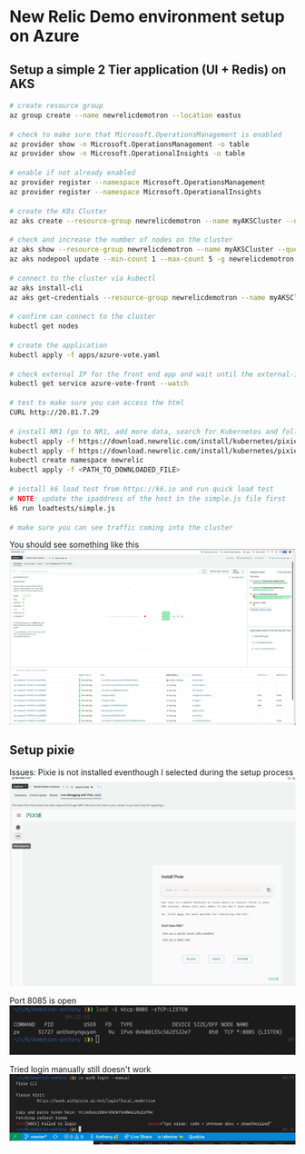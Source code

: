 # New Relic Demo environment setup on Azure

## Setup a simple 2 Tier application (UI + Redis) on AKS
```bash
# create resource group
az group create --name newrelicdemotron --location eastus

# check to make sure that Microsoft.OperationsManagement is enabled
az provider show -n Microsoft.OperationsManagement -o table
az provider show -n Microsoft.OperationalInsights -o table

# enable if not already enabled
az provider register --namespace Microsoft.OperationsManagement
az provider register --namespace Microsoft.OperationalInsights

# create the K8s Cluster
az aks create --resource-group newrelicdemotron --name myAKSCluster --node-count 1 --enable-addons monitoring,http_application_routing --generate-ssh-keys --enable-rbac

# check and increase the number of nodes on the cluster
az aks show --resource-group newrelicdemotron --name myAKSCluster --query agentPoolProfiles
az aks nodepool update --min-count 1 --max-count 5 -g newrelicdemotron -n nodepool1 --cluster-name myAKSCluster --enable-cluster-autoscaler

# connect to the cluster via kubectl
az aks install-cli
az aks get-credentials --resource-group newrelicdemotron --name myAKSCluster

# confirm can connect to the cluster
kubectl get nodes

# create the application
kubectl apply -f apps/azure-vote.yaml

# check external IP for the front end app and wait until the external-ip is on
kubectl get service azure-vote-front --watch

# test to make sure you can access the html
CURL http://20.81.7.29

# install NR1 (go to NR1, add more data, search for Kubernetes and follow the instructions and download the manifest file
kubectl apply -f https://download.newrelic.com/install/kubernetes/pixie/latest/px.dev_viziers.yaml
kubectl apply -f https://download.newrelic.com/install/kubernetes/pixie/latest/olm_crd.yaml
kubectl create namespace newrelic
kubectl apply -f <PATH_TO_DOWNLOADED_FILE>

# install k6 load test from https://k6.io and run quick load test
# NOTE: update the ipaddress of the host in the simple.js file first
k6 run loadtests/simple.js

# make sure you can see traffic coming into the cluster
```

You should see something like this
![](2021-12-23-09-29-24.png)

## Setup pixie

Issues: Pixie is not installed eventhough I selected during the setup process
![](2021-12-22-18-07-10.png)

Port 8085 is open
![](2021-12-23-09-27-15.png)

Tried login manually still doesn't work
![](2021-12-23-09-25-21.png)
